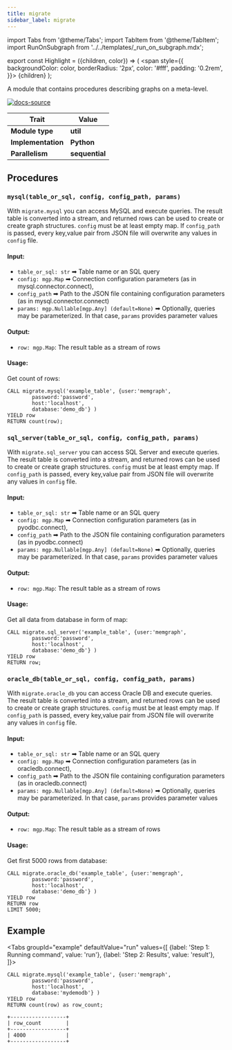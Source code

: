 ```yaml
---
title: migrate
sidebar_label: migrate
---
```


import Tabs from '@theme/Tabs';
import TabItem from '@theme/TabItem';
import RunOnSubgraph from '../../templates/_run_on_subgraph.mdx';

export const Highlight = ({children, color}) => (
  <span
    style={{
      backgroundColor: color,
      borderRadius: '2px',
      color: '#fff',
      padding: '0.2rem',
    }}>
    {children}
  </span>
);

A module that contains procedures describing graphs on a meta-level.

[![docs-source](https://img.shields.io/badge/source-migrate-FB6E00?logo=github&style=for-the-badge)](https://github.com/memgraph/mage/blob/main/python/migrate.py)

| Trait               | Value                                                 |
| ------------------- | ----------------------------------------------------- |
| **Module type**     | <Highlight color="#FB6E00">**util**</Highlight>  |
| **Implementation**  | <Highlight color="#FB6E00">**Python**</Highlight>     |
| **Parallelism**     | <Highlight color="#FB6E00">**sequential**</Highlight> |

## Procedures


### `mysql(table_or_sql, config, config_path, params)`

With `migrate.mysql` you can access MySQL and execute queries. The result table is converted into a stream,
and returned rows can be used to create or create graph structures. `config` must be at least empty map.
If `config_path` is passed, every key,value pair from JSON file will overwrite any values in `config` file.


#### Input:

* `table_or_sql: str` ➡ Table name or an SQL query
* `config: mgp.Map` ➡ Connection configuration parameters (as in mysql.connector.connect),
* `config_path` ➡ Path to the JSON file containing configuration parameters (as in mysql.connector.connect)
* `params: mgp.Nullable[mgp.Any] (default=None)` ➡ Optionally, queries may be parameterized. In that case, `params` provides parameter values
    

#### Output:

* `row: mgp.Map`: The result table as a stream of rows

#### Usage:
Get count of rows:
```cypher
CALL migrate.mysql('example_table', {user:'memgraph',
        password:'password',
        host:'localhost',
        database:'demo_db'} )
YIELD row
RETURN count(row);
```

### `sql_server(table_or_sql, config, config_path, params)`

With `migrate.sql_server` you can access SQL Server and execute queries. The result table is converted into a stream,
and returned rows can be used to create or create graph structures. `config` must be at least empty map.
If `config_path` is passed, every key,value pair from JSON file will overwrite any values in `config` file.


#### Input:

* `table_or_sql: str` ➡ Table name or an SQL query
* `config: mgp.Map` ➡ Connection configuration parameters (as in pyodbc.connect),
* `config_path` ➡ Path to the JSON file containing configuration parameters (as in pyodbc.connect)
* `params: mgp.Nullable[mgp.Any] (default=None)` ➡ Optionally, queries may be parameterized. In that case, `params` provides parameter values
    

#### Output:

* `row: mgp.Map`: The result table as a stream of rows

#### Usage:
Get all data from database in form of map:
```cypher
CALL migrate.sql_server('example_table', {user:'memgraph',
        password:'password',
        host:'localhost',
        database:'demo_db'} )
YIELD row
RETURN row;
```

### `oracle_db(table_or_sql, config, config_path, params)`

With `migrate.oracle_db` you can access Oracle DB and execute queries. The result table is converted into a stream,
and returned rows can be used to create or create graph structures. `config` must be at least empty map.
If `config_path` is passed, every key,value pair from JSON file will overwrite any values in `config` file.


#### Input:

* `table_or_sql: str` ➡ Table name or an SQL query
* `config: mgp.Map` ➡ Connection configuration parameters (as in oracledb.connect),
* `config_path` ➡ Path to the JSON file containing configuration parameters (as in oracledb.connect)
* `params: mgp.Nullable[mgp.Any] (default=None)` ➡ Optionally, queries may be parameterized. In that case, `params` provides parameter values
    

#### Output:

* `row: mgp.Map`: The result table as a stream of rows

#### Usage:
Get first 5000 rows from database:
```cypher
CALL migrate.oracle_db('example_table', {user:'memgraph',
        password:'password',
        host:'localhost',
        database:'demo_db'} )
YIELD row
RETURN row
LIMIT 5000;
```

## Example

<Tabs
groupId="example"
defaultValue="run"
values={[
{label: 'Step 1: Running command', value: 'run'},
{label: 'Step 2: Results', value: 'result'},
]}>

  <TabItem value="run">

```cypher
CALL migrate.mysql('example_table', {user:'memgraph',
        password:'password',
        host:'localhost',
        database:'mydemodb'} )
YIELD row
RETURN count(row) as row_count;
```

  </TabItem>
  <TabItem value="result">

```plaintext
+------------------+
| row_count        |
+------------------+
| 4000             |
+------------------+
```

  </TabItem>
</Tabs>


  
